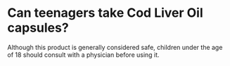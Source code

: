 # Can teenagers take Cod Liver Oil capsules?

Although this product is generally considered safe, children under the age of 18 should consult with a physician before using it.